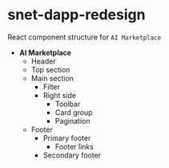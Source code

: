 # snet-dapp-redesign

React component structure for `AI Marketplace`
* __AI Marketplace__
    * Header
    * Top section
    * Main section
        * Filter
        * Right side
            * Toolbar
            * Card group
            * Pagination
    * Footer
        * Primary footer
            * Footer links
        * Secondary footer
